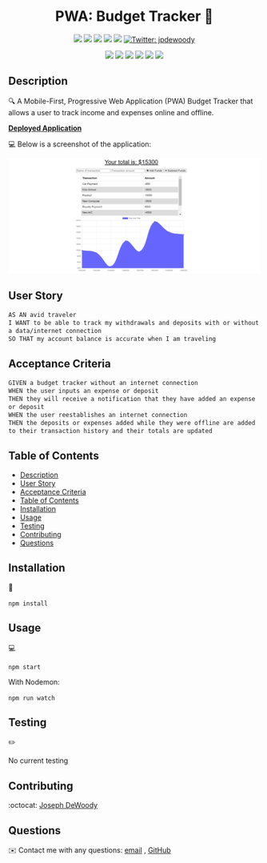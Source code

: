 <h1 align="center"> PWA: Budget Tracker 👋</h1>
  
<p align="center">
    <img src="https://img.shields.io/github/repo-size/jpd61/pwa-budget-tracker" />
    <img src="https://img.shields.io/github/languages/top/jpd61/pwa-budget-tracker"  />
    <img src="https://img.shields.io/github/issues/jpd61/pwa-budget-tracker" />
    <img src="https://img.shields.io/github/last-commit/jpd61/pwa-budget-tracker" >
    <a href="https://github.com/jpd61"><img src="https://img.shields.io/github/followers/jpd61?style=social" target="_blank" /></a>
    <a href="https://twitter.com/jpdewoody">
        <img alt="Twitter: jpdewoody" src="https://img.shields.io/twitter/follow/jpdewoody.svg?style=social" target="_blank" />
    </a>
</p>
  
<p align="center">
    <img src="https://img.shields.io/badge/javascript-yellow" />
    <img src="https://img.shields.io/badge/express-orange" />
    <img src="https://img.shields.io/badge/MongoDB-blue"  />
    <img src="https://img.shields.io/badge/mongoose-red"  />
    <img src="https://img.shields.io/badge/IndexedDB-blue"  />
    <img src="https://img.shields.io/badge/nodemon-green" />
</p>
   
## Description

🔍 A Mobile-First, Progressive Web Application (PWA) Budget Tracker that allows a user to track income and expenses online and offline.

**[Deployed Application](https://pwa-budget-tracker61.herokuapp.com/)**
  
💻 Below is a screenshot of the application:
  
![pwa-budget-tracker](screenshot.PNG)

## User Story

```
AS AN avid traveler
I WANT to be able to track my withdrawals and deposits with or without a data/internet connection
SO THAT my account balance is accurate when I am traveling 
```

## Acceptance Criteria

```
GIVEN a budget tracker without an internet connection
WHEN the user inputs an expense or deposit
THEN they will receive a notification that they have added an expense or deposit
WHEN the user reestablishes an internet connection
THEN the deposits or expenses added while they were offline are added to their transaction history and their totals are updated
```
   
## Table of Contents
- [Description](#description)
- [User Story](#user-story)
- [Acceptance Criteria](#acceptance-criteria)
- [Table of Contents](#table-of-contents)
- [Installation](#installation)
- [Usage](#usage)
- [Testing](#testing)
- [Contributing](#contributing)
- [Questions](#questions)

## Installation
💾   

`npm install`
  
## Usage
💻   
  
`npm start`

With Nodemon:

`npm run watch`

## Testing
✏️

No current testing

## Contributing
:octocat: [Joseph DeWoody](https://github.com/jpd61)

## Questions
✉️ Contact me with any questions: [email](mailto:jpd@dewoodyoil.com) , [GitHub](https://github.com/jpd61)<br />